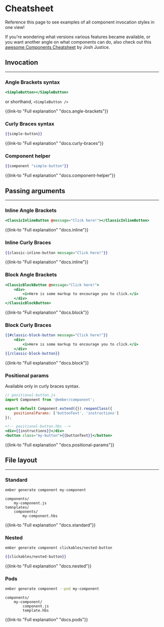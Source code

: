 # Cheatsheet

Reference this page to see examples of all component invocation styles in one view!

If you're wondering what versions various features
became available, or you want another angle on what components can do, also check out this [awesome Components Cheatsheet](https://codingitwrong.com/2019/07/23/ember-component-cheat-sheet.html) by Josh Justice.

## Invocation
-----

### Angle Brackets syntax

```hbs
<SimpleButton></SimpleButton>
```

or shorthand, `<SimpleButton />`

{{link-to "Full explanation" "docs.angle-brackets"}}

### Curly Braces syntax

```hbs
{{simple-button}}
```

{{link-to "Full explanation" "docs.curly-braces"}}

### Component helper

```hbs
{{component "simple-button"}}
```

{{link-to "Full explanation" "docs.component-helper"}}

## Passing arguments
------

### Inline Angle Brackets

```hbs
<ClassicInlineButton @message="Click here!"></ClassicInlineButton>
```

{{link-to "Full explanation" "docs.inline"}}

### Inline Curly Braces

```hbs
{{classic-inline-button message="Click here!"}}
```

{{link-to "Full explanation" "docs.inline"}}

### Block Angle Brackets

```hbs
<ClassicBlockButton @message="Click here!">
    <div>
        <i>Here is some markup to encourage you to click.</i>
    </div>
</ClassicBlockButton>
```

{{link-to "Full explanation" "docs.block"}}

### Block Curly Braces

```hbs
{{#classic-block-button message="Click here!"}}
    <div>
        <i>Here is some markup to encourage you to click.</i>
    </div>
{{/classic-block-button}}  
```

{{link-to "Full explanation" "docs.block"}}

### Positional params

Available only in curly braces syntax.

```js
// positional-button.js
import Component from '@ember/component';

export default Component.extend({}).reopenClass({
    positionalParams: ['buttonText', 'instructions']
});
```

```hbs
<!-- positional-button.hbs -->
<div>{{instructions}}</div>
<button class="my-button">{{buttonText}}</button>
```

{{link-to "Full explanation" "docs.positional-params"}}

## File layout
---------

### Standard

```sh
ember generate component my-component
```

```text
components/
    my-component.js
temnplates/
    components/
        my-component.hbs
```

{{link-to "Full explanation" "docs.standard"}}

### Nested

```sh
ember generate component clickables/nested-button
```

```hbs
{{clickables/nested-button}}
```

{{link-to "Full explanation" "docs.nested"}}

### Pods

```sh
ember generate component --pod my-component
```

```text
components/
    my-component/
        component.js
        template.hbs
```

{{link-to "Full explanation" "docs.pods"}}

